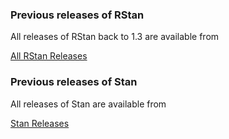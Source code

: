 ### Previous releases of RStan

All releases of RStan back to 1.3 are available from

<a href="https://github.com/stan-dev/rstan/releases">All RStan Releases</a>

### Previous releases of Stan

All releases of Stan are available from

<a href="https://github.com/stan-dev/stan/releases">Stan Releases</a>
